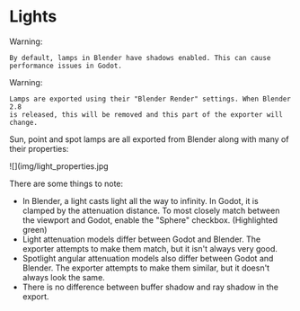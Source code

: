 Lights
======
Warning:

    By default, lamps in Blender have shadows enabled. This can cause
    performance issues in Godot.

Warning:

    Lamps are exported using their "Blender Render" settings. When Blender 2.8
    is released, this will be removed and this part of the exporter will change.

Sun, point and spot lamps are all exported from Blender along with many of their
properties:

![](img/light_properties.jpg

There are some things to note:

 - In Blender, a light casts light all the way to infinity. In Godot, it is
   clamped by the attenuation distance. To most closely match between the
   viewport and Godot, enable the "Sphere" checkbox. (Highlighted green)
 - Light attenuation models differ between Godot and Blender. The exporter
   attempts to make them match, but it isn't always very good.
 - Spotlight angular attenuation models also differ between Godot and Blender.
   The exporter attempts to make them similar, but it doesn't always look the
   same.
 - There is no difference between buffer shadow and ray shadow in the export.
